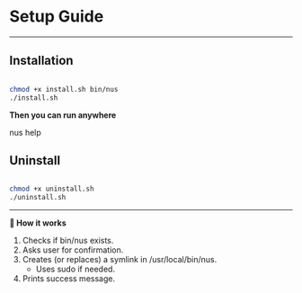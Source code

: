 # Setup Guide

___


## Installation

```sh

chmod +x install.sh bin/nus
./install.sh

```

**Then you can run anywhere**

nus help


## Uninstall


```sh

chmod +x uninstall.sh
./uninstall.sh

```

___

**🔎 How it works**

1. Checks if bin/nus exists.
2. Asks user for confirmation.
3. Creates (or replaces) a symlink in /usr/local/bin/nus.
    * Uses sudo if needed.
4. Prints success message.
